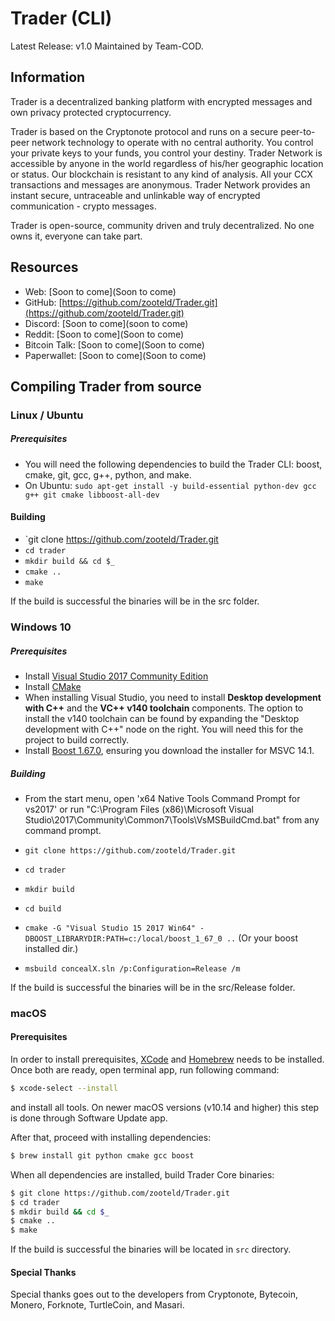 # Trader (CLI)
Latest Release: v1.0
Maintained by Team-COD.

## Information
Trader is a decentralized banking platform with encrypted messages and own privacy protected cryptocurrency.

Trader is based on the Cryptonote protocol and runs on a secure peer-to-peer network technology to operate with no central authority. You control your private keys to your funds, you control your destiny. Trader Network is accessible by anyone in the world regardless of his/her geographic location or status. Our blockchain is resistant to any kind of analysis. All your CCX transactions and messages are anonymous. Trader Network provides an instant secure, untraceable and unlinkable way of encrypted communication - crypto messages.

Trader is open-source, community driven and truly decentralized. No one owns it, everyone can take part.

## Resources
- Web: [Soon to come](Soon to come)
- GitHub: [https://github.com/zooteld/Trader.git](https://github.com/zooteld/Trader.git)
- Discord: [Soon to come](soon to come)
- Reddit: [Soon to come](Soon to come)
- Bitcoin Talk: [Soon to come](Soon to come)
- Paperwallet: [Soon to come](Soon to come)

## Compiling Trader from source

### Linux / Ubuntu

##### Prerequisites

- You will need the following dependencies to build the Trader CLI: boost, cmake, git, gcc, g++, python, and make.
- On Ubuntu: `sudo apt-get install -y build-essential python-dev gcc g++ git cmake libboost-all-dev`

#### Building

- `git clone https://github.com/zooteld/Trader.git
- `cd trader`
- `mkdir build && cd $_`
- `cmake ..`
- `make`

If the build is successful the binaries will be in the src folder.

### Windows 10

##### Prerequisites

- Install [Visual Studio 2017 Community Edition](https://www.visualstudio.com/thank-you-downloading-visual-studio/?sku=Community&rel=15&page=inlineinstall)
- Install [CMake](https://cmake.org/download/)
- When installing Visual Studio, you need to install **Desktop development with C++** and the **VC++ v140 toolchain** components. The option to install the v140 toolchain can be found by expanding the "Desktop development with C++" node on the right. You will need this for the project to build correctly.
- Install [Boost 1.67.0](https://boost.teeks99.com/bin/1.67.0/), ensuring you download the installer for MSVC 14.1.

##### Building

- From the start menu, open 'x64 Native Tools Command Prompt for vs2017' or run "C:\Program Files (x86)\Microsoft Visual Studio\2017\Community\Common7\Tools\VsMSBuildCmd.bat" from any command prompt.

- `git clone https://github.com/zooteld/Trader.git`
- `cd trader`
- `mkdir build`
- `cd build`
- `cmake -G "Visual Studio 15 2017 Win64" -DBOOST_LIBRARYDIR:PATH=c:/local/boost_1_67_0 ..` (Or your boost installed dir.)
- `msbuild concealX.sln /p:Configuration=Release /m`

If the build is successful the binaries will be in the src/Release folder.

### macOS

#### Prerequisites

In order to install prerequisites, [XCode](https://developer.apple.com/xcode/) and [Homebrew](https://brew.sh/) needs to be installed.
Once both are ready, open terminal app, run following command:

```bash
$ xcode-select --install
```

and install all tools. On newer macOS versions (v10.14 and higher) this step is done through Software Update app.

After that, proceed with installing dependencies:

```bash
$ brew install git python cmake gcc boost
```

When all dependencies are installed, build Trader Core binaries:

```bash
$ git clone https://github.com/zooteld/Trader.git
$ cd trader
$ mkdir build && cd $_
$ cmake ..
$ make
```

If the build is successful the binaries will be located in `src` directory.

#### Special Thanks
Special thanks goes out to the developers from Cryptonote, Bytecoin, Monero, Forknote, TurtleCoin, and Masari.
